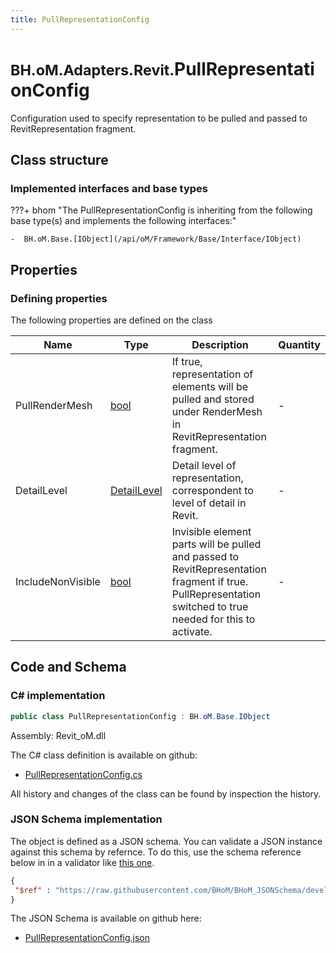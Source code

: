 ```yaml
---
title: PullRepresentationConfig
---
```


# <small>BH.oM.Adapters.Revit.</small>**PullRepresentationConfig**

Configuration used to specify representation to be pulled and passed to RevitRepresentation fragment.

## Class structure

### Implemented interfaces and base types

???+ bhom "The PullRepresentationConfig is inheriting from the following base type(s) and implements the following interfaces:"

    -  BH.oM.Base.[IObject](/api/oM/Framework/Base/Interface/IObject)


## Properties



### Defining properties

The following properties are defined on the class

| Name             | Type             | Description      | Quantity         |
|------------------|------------------|------------------|------------------|
| PullRenderMesh | [bool](https://learn.microsoft.com/en-us/dotnet/api/System.Boolean?view=netstandard-2.0) | If true, representation of elements will be pulled and stored under RenderMesh in RevitRepresentation fragment. | - |
| DetailLevel | [DetailLevel](/api/oM/Adapter/Adapters/Revit/Enums/DetailLevel) | Detail level of representation, correspondent to level of detail in Revit. | - |
| IncludeNonVisible | [bool](https://learn.microsoft.com/en-us/dotnet/api/System.Boolean?view=netstandard-2.0) | Invisible element parts will be pulled and passed to RevitRepresentation fragment if true. PullRepresentation switched to true needed for this to activate. | - |


## Code and Schema

### C# implementation

``` C# title="C#"
public class PullRepresentationConfig : BH.oM.Base.IObject
```

Assembly: Revit_oM.dll

The C# class definition is available on github:

- [PullRepresentationConfig.cs](https://github.com/BHoM/Revit_Toolkit/blob/develop/Revit_oM/Config\PullRepresentationConfig.cs)

All history and changes of the class can be found by inspection the history.
### JSON Schema implementation

The object is defined as a JSON schema. You can validate a JSON instance against this schema by refernce. To do this, use the schema reference below in in a validator like [this one](https://www.jsonschemavalidator.net/).

``` json title="JSON Schema"
{
 "$ref" : "https://raw.githubusercontent.com/BHoM/BHoM_JSONSchema/develop/Revit_oM/PullRepresentationConfig.json"
}
```

The JSON Schema is available on github here:

- [PullRepresentationConfig.json](https://github.com/BHoM/BHoM_JSONSchema/blob/develop/Revit_oM/PullRepresentationConfig.json)

